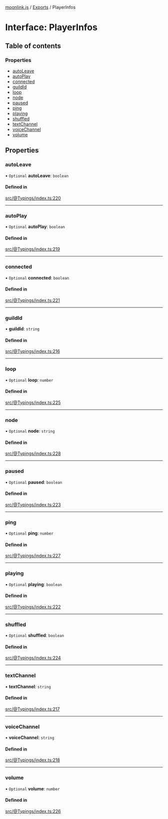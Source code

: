 [moonlink.js](../README.md) / [Exports](../modules.md) / PlayerInfos

# Interface: PlayerInfos

## Table of contents

### Properties

- [autoLeave](PlayerInfos.md#autoleave)
- [autoPlay](PlayerInfos.md#autoplay)
- [connected](PlayerInfos.md#connected)
- [guildId](PlayerInfos.md#guildid)
- [loop](PlayerInfos.md#loop)
- [node](PlayerInfos.md#node)
- [paused](PlayerInfos.md#paused)
- [ping](PlayerInfos.md#ping)
- [playing](PlayerInfos.md#playing)
- [shuffled](PlayerInfos.md#shuffled)
- [textChannel](PlayerInfos.md#textchannel)
- [voiceChannel](PlayerInfos.md#voicechannel)
- [volume](PlayerInfos.md#volume)

## Properties

### autoLeave

• `Optional` **autoLeave**: `boolean`

#### Defined in

[src/@Typings/index.ts:220](https://github.com/Ecliptia/moonlink.js/blob/695a75b/src/@Typings/index.ts#L220)

___

### autoPlay

• `Optional` **autoPlay**: `boolean`

#### Defined in

[src/@Typings/index.ts:219](https://github.com/Ecliptia/moonlink.js/blob/695a75b/src/@Typings/index.ts#L219)

___

### connected

• `Optional` **connected**: `boolean`

#### Defined in

[src/@Typings/index.ts:221](https://github.com/Ecliptia/moonlink.js/blob/695a75b/src/@Typings/index.ts#L221)

___

### guildId

• **guildId**: `string`

#### Defined in

[src/@Typings/index.ts:216](https://github.com/Ecliptia/moonlink.js/blob/695a75b/src/@Typings/index.ts#L216)

___

### loop

• `Optional` **loop**: `number`

#### Defined in

[src/@Typings/index.ts:225](https://github.com/Ecliptia/moonlink.js/blob/695a75b/src/@Typings/index.ts#L225)

___

### node

• `Optional` **node**: `string`

#### Defined in

[src/@Typings/index.ts:228](https://github.com/Ecliptia/moonlink.js/blob/695a75b/src/@Typings/index.ts#L228)

___

### paused

• `Optional` **paused**: `boolean`

#### Defined in

[src/@Typings/index.ts:223](https://github.com/Ecliptia/moonlink.js/blob/695a75b/src/@Typings/index.ts#L223)

___

### ping

• `Optional` **ping**: `number`

#### Defined in

[src/@Typings/index.ts:227](https://github.com/Ecliptia/moonlink.js/blob/695a75b/src/@Typings/index.ts#L227)

___

### playing

• `Optional` **playing**: `boolean`

#### Defined in

[src/@Typings/index.ts:222](https://github.com/Ecliptia/moonlink.js/blob/695a75b/src/@Typings/index.ts#L222)

___

### shuffled

• `Optional` **shuffled**: `boolean`

#### Defined in

[src/@Typings/index.ts:224](https://github.com/Ecliptia/moonlink.js/blob/695a75b/src/@Typings/index.ts#L224)

___

### textChannel

• **textChannel**: `string`

#### Defined in

[src/@Typings/index.ts:217](https://github.com/Ecliptia/moonlink.js/blob/695a75b/src/@Typings/index.ts#L217)

___

### voiceChannel

• **voiceChannel**: `string`

#### Defined in

[src/@Typings/index.ts:218](https://github.com/Ecliptia/moonlink.js/blob/695a75b/src/@Typings/index.ts#L218)

___

### volume

• `Optional` **volume**: `number`

#### Defined in

[src/@Typings/index.ts:226](https://github.com/Ecliptia/moonlink.js/blob/695a75b/src/@Typings/index.ts#L226)
